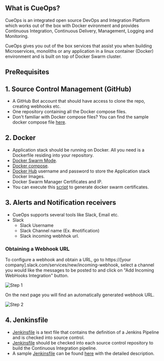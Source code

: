## What is CueOps?

CueOps is an integrated open source DevOps and Integration Platform which works out of the box with Docker evironment and provides Continuous Integration, Continuous Delivery, Management, Logging and Monitoring.

CueOps gives you out of the box services that assist you when building Microservices, monoliths or any application in a linux container (Docker) environment and is built on top of Docker Swarm cluster.

## PreRequisites
## 1. Source Control Management (GitHub)
   - A GitHub Bot account that should have access to clone the repo, creating webhooks etc.  
   - One repository containing all the Docker compose files.
   - Don't familiar with Docker compose files? You can find the sample docker compose file [here](./docker-compose.yml).

## 2. Docker
   - Application stack should be running on Docker. All you need is a Dockerfile residing into your repository. 
   - [Docker Swarm Mode](https://docs.docker.com/engine/swarm/). 
   - [Docker compose](https://docs.docker.com/compose/overview/).
   - [Docker Hub](https://hub.docker.com/) username and password to store the Application stack Docker Images.
   - Docker Swarm Manager Certificates and IP. 
   - You can execute this [script](./swarm-certs.sh) to generate docker swarm certificates.
  
## 3. Alerts and Notification receivers
   - CueOps supports several tools like Slack, Email etc.
   - Slack
      - Slack Username
      - Slack Channel name (Ex. #notification)
      - Slack incoming webhhok url. 
      
### Obtaining a Webhook URL

To configure a webhook and obtain a URL, go to https://[your company].slack.com/services/new/incoming-webhook, select a
channel you would like the messages to be posted to and click on "Add Incoming WebHooks Integration" button.

![Step 1](https://raw.githubusercontent.com/StackStorm/st2contrib/master/_images/slack_generate_webhook_url_1.png)

On the next page you will find an automatically generated webhook URL.

![Step 2](https://raw.githubusercontent.com/StackStorm/st2contrib/master/_images/slack_generate_webhook_url_2.png)

## 4. Jenkinsfile
   - [Jenkinsfile](https://jenkins.io/doc/book/pipeline/jenkinsfile/)  is a text file that contains the definition of a Jenkins Pipeline and is checked into source control.
   - [Jenkinsfile](https://jenkins.io/doc/book/pipeline/jenkinsfile/) should be checked into each source control repository to build the Continuous Integration pipeline.
   - A sample [Jenkinsfile](https://jenkins.io/doc/book/pipeline/jenkinsfile/) can be found [here](./Jenkinsfile) with the       detailed description. 
   
   

